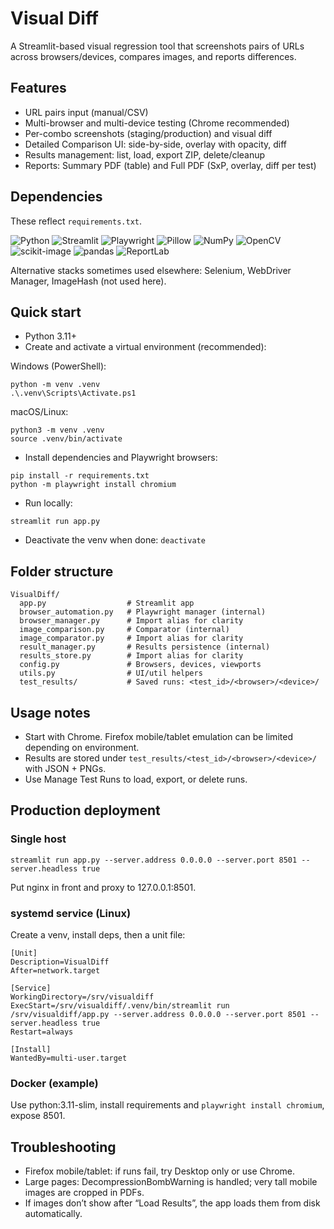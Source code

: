 # Visual Diff

A Streamlit-based visual regression tool that screenshots pairs of URLs across browsers/devices, compares images, and reports differences.

## Features

- URL pairs input (manual/CSV)
- Multi-browser and multi-device testing (Chrome recommended)
- Per-combo screenshots (staging/production) and visual diff
- Detailed Comparison UI: side-by-side, overlay with opacity, diff
- Results management: list, load, export ZIP, delete/cleanup
- Reports: Summary PDF (table) and Full PDF (SxP, overlay, diff per test)

## Dependencies

These reflect `requirements.txt`.

![Python](https://img.shields.io/badge/Python-3.11%2B-blue)
![Streamlit](https://img.shields.io/badge/Streamlit-1.49%2B-ff4b4b?logo=streamlit)
![Playwright](https://img.shields.io/badge/Playwright-1.55%2B-brightgreen)
![Pillow](https://img.shields.io/badge/Pillow-11.3%2B-9cf)
![NumPy](https://img.shields.io/badge/NumPy-2.3%2B-013243?logo=numpy&logoColor=white)
![OpenCV](https://img.shields.io/badge/OpenCV-4.11%2B-5C3EE8?logo=opencv&logoColor=white)
![scikit-image](https://img.shields.io/badge/scikit--image-0.25%2B-F7931E)
![pandas](https://img.shields.io/badge/pandas-2.3%2B-150458?logo=pandas&logoColor=white)
![ReportLab](https://img.shields.io/badge/ReportLab-4.1%2B-6aa84f)

Alternative stacks sometimes used elsewhere: Selenium, WebDriver Manager, ImageHash (not used here).

## Quick start

- Python 3.11+
- Create and activate a virtual environment (recommended):

Windows (PowerShell):
```
python -m venv .venv
.\.venv\Scripts\Activate.ps1
```

macOS/Linux:
```
python3 -m venv .venv
source .venv/bin/activate
```

- Install dependencies and Playwright browsers:
```
pip install -r requirements.txt
python -m playwright install chromium
```

- Run locally:
```
streamlit run app.py
```

- Deactivate the venv when done: `deactivate`

## Folder structure

```
VisualDiff/
  app.py                  # Streamlit app
  browser_automation.py   # Playwright manager (internal)
  browser_manager.py      # Import alias for clarity
  image_comparison.py     # Comparator (internal)
  image_comparator.py     # Import alias for clarity
  result_manager.py       # Results persistence (internal)
  results_store.py        # Import alias for clarity
  config.py               # Browsers, devices, viewports
  utils.py                # UI/util helpers
  test_results/           # Saved runs: <test_id>/<browser>/<device>/
```

## Usage notes

- Start with Chrome. Firefox mobile/tablet emulation can be limited depending on environment.
- Results are stored under `test_results/<test_id>/<browser>/<device>/` with JSON + PNGs.
- Use Manage Test Runs to load, export, or delete runs.

## Production deployment

### Single host

```
streamlit run app.py --server.address 0.0.0.0 --server.port 8501 --server.headless true
```

Put nginx in front and proxy to 127.0.0.1:8501.

### systemd service (Linux)

Create a venv, install deps, then a unit file:

```
[Unit]
Description=VisualDiff
After=network.target

[Service]
WorkingDirectory=/srv/visualdiff
ExecStart=/srv/visualdiff/.venv/bin/streamlit run /srv/visualdiff/app.py --server.address 0.0.0.0 --server.port 8501 --server.headless true
Restart=always

[Install]
WantedBy=multi-user.target
```

### Docker (example)

Use python:3.11-slim, install requirements and `playwright install chromium`, expose 8501.

## Troubleshooting

- Firefox mobile/tablet: if runs fail, try Desktop only or use Chrome.
- Large pages: DecompressionBombWarning is handled; very tall mobile images are cropped in PDFs.
- If images don’t show after “Load Results”, the app loads them from disk automatically.
